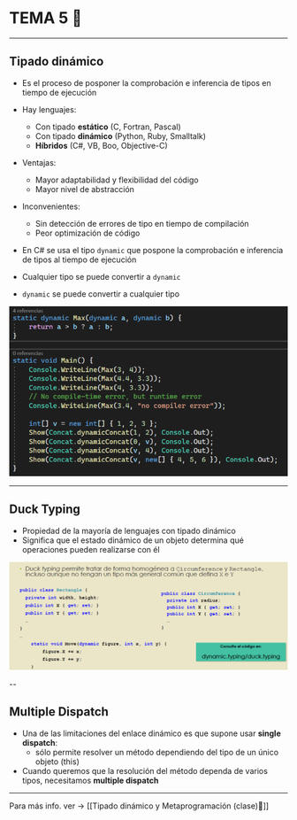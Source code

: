 # TEMA 5 👀
---
## Tipado dinámico
- Es el proceso de posponer la comprobación e inferencia de tipos en tiempo de ejecución
- Hay lenguajes:
	- Con tipado **estático** (C, Fortran, Pascal)
	- Con tipado **dinámico** (Python, Ruby, Smalltalk)
	- **Híbridos** (C#, VB, Boo, Objective-C)

- Ventajas:
	- Mayor adaptabilidad y flexibilidad del código
	- Mayor nivel de abstracción
- Inconvenientes:
	- Sin detección de errores de tipo en tiempo de compilación
	- Peor optimización de código

- En C# se usa el tipo `dynamic` que pospone la comprobación e inferencia de tipos al tiempo de ejecución
- Cualquier tipo se puede convertir a `dynamic`
- `dynamic` se puede convertir a cualquier tipo

![](img/dinamic.png)

---
## Duck Typing
- Propiedad de la mayoría de lenguajes con tipado dinámico
- Significa que el estado dinámico de un objeto determina qué operaciones pueden realizarse con él

![](img/duckyduck.png)

--
## Multiple Dispatch
- Una de las limitaciones del enlace dinámico es que supone usar **single dispatch**:
	- sólo permite resolver un método dependiendo del tipo de un único objeto (this)
- Cuando queremos que la resolución del método dependa de varios tipos, necesitamos **multiple dispatch**

---
Para más info. ver -> [[Tipado dinámico y Metaprogramación (clase)🍒]]
